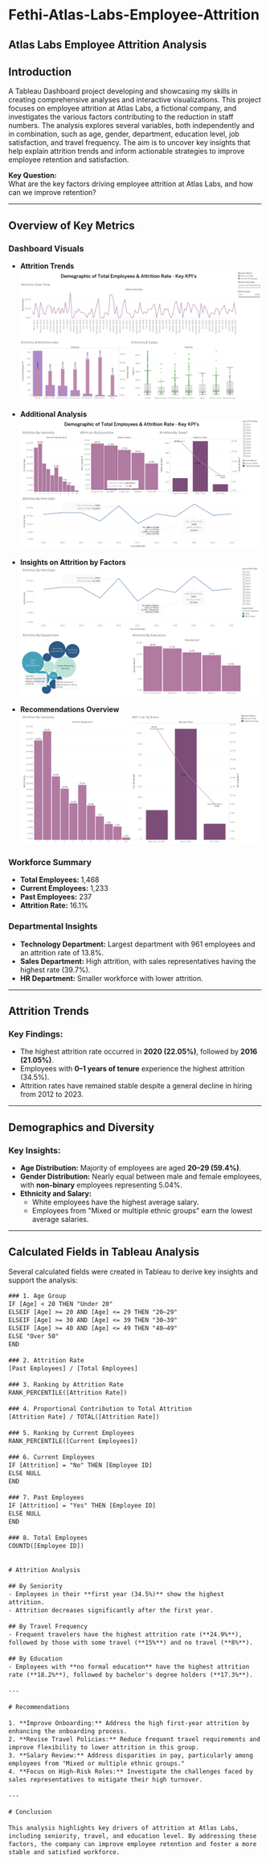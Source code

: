 
# Fethi-Atlas-Labs-Employee-Attrition

## Atlas Labs Employee Attrition Analysis

## Introduction

A Tableau Dashboard project developing and showcasing my skills in creating comprehensive analyses and interactive visualizations. This project focuses on employee attrition at Atlas Labs, a fictional company, and investigates the various factors contributing to the reduction in staff numbers. The analysis explores several variables, both independently and in combination, such as age, gender, department, education level, job satisfaction, and travel frequency. The aim is to uncover key insights that help explain attrition trends and inform actionable strategies to improve employee retention and satisfaction.

**Key Question:**  
What are the key factors driving employee attrition at Atlas Labs, and how can we improve retention?

---

## Overview of Key Metrics

### Dashboard Visuals
- **Attrition Trends**  
  ![Attrition Trends Over Time](https://raw.githubusercontent.com/FethiAbdul/Fethi-Atlas-Labs-Employee-Attrition/main/Dashboard%20Images/dashboard_labs_1.png)

- **Additional Analysis**  
  ![Additional Analysis](https://raw.githubusercontent.com/FethiAbdul/Fethi-Atlas-Labs-Employee-Attrition/main/Dashboard%20Images/dashboard_labs_2.png)

- **Insights on Attrition by Factors**  
  ![Insights on Attrition by Factors](https://raw.githubusercontent.com/FethiAbdul/Fethi-Atlas-Labs-Employee-Attrition/main/Dashboard%20Images/dashboard_labs_3.png)

- **Recommendations Overview**  
  ![Recommendations Overview](https://raw.githubusercontent.com/FethiAbdul/Fethi-Atlas-Labs-Employee-Attrition/main/Dashboard%20Images/dashboard_labs_4.png)

### Workforce Summary
- **Total Employees:** 1,468  
- **Current Employees:** 1,233  
- **Past Employees:** 237  
- **Attrition Rate:** 16.1%  

### Departmental Insights
- **Technology Department:** Largest department with 961 employees and an attrition rate of 13.8%.
- **Sales Department:** High attrition, with sales representatives having the highest rate (39.7%).
- **HR Department:** Smaller workforce with lower attrition.

---

## Attrition Trends

### Key Findings:
- The highest attrition rate occurred in **2020 (22.05%)**, followed by **2016 (21.05%)**.
- Employees with **0–1 years of tenure** experience the highest attrition (34.5%).
- Attrition rates have remained stable despite a general decline in hiring from 2012 to 2023.

---

## Demographics and Diversity

### Key Insights:
- **Age Distribution:** Majority of employees are aged **20–29 (59.4%)**.
- **Gender Distribution:** Nearly equal between male and female employees, with **non-binary** employees representing 5.04%.
- **Ethnicity and Salary:**
  - White employees have the highest average salary.
  - Employees from "Mixed or multiple ethnic groups" earn the lowest average salaries.

---

## Calculated Fields in Tableau Analysis

Several calculated fields were created in Tableau to derive key insights and support the analysis:

```plaintext
### 1. Age Group
IF [Age] < 20 THEN "Under 20"
ELSEIF [Age] >= 20 AND [Age] <= 29 THEN "20–29"
ELSEIF [Age] >= 30 AND [Age] <= 39 THEN "30–39"
ELSEIF [Age] >= 40 AND [Age] <= 49 THEN "40–49"
ELSE "Over 50"
END

### 2. Attrition Rate
[Past Employees] / [Total Employees]

### 3. Ranking by Attrition Rate
RANK_PERCENTILE([Attrition Rate])

### 4. Proportional Contribution to Total Attrition
[Attrition Rate] / TOTAL([Attrition Rate])

### 5. Ranking by Current Employees
RANK_PERCENTILE([Current Employees])

### 6. Current Employees
IF [Attrition] = "No" THEN [Employee ID]
ELSE NULL
END

### 7. Past Employees
IF [Attrition] = "Yes" THEN [Employee ID]
ELSE NULL
END

### 8. Total Employees
COUNTD([Employee ID])


# Attrition Analysis

## By Seniority
- Employees in their **first year (34.5%)** show the highest attrition.
- Attrition decreases significantly after the first year.

## By Travel Frequency
- Frequent travelers have the highest attrition rate (**24.9%**), followed by those with some travel (**15%**) and no travel (**8%**).

## By Education
- Employees with **no formal education** have the highest attrition rate (**18.2%**), followed by bachelor's degree holders (**17.3%**).

---

# Recommendations

1. **Improve Onboarding:** Address the high first-year attrition by enhancing the onboarding process.
2. **Revise Travel Policies:** Reduce frequent travel requirements and improve flexibility to lower attrition in this group.
3. **Salary Review:** Address disparities in pay, particularly among employees from "Mixed or multiple ethnic groups."
4. **Focus on High-Risk Roles:** Investigate the challenges faced by sales representatives to mitigate their high turnover.

---

# Conclusion

This analysis highlights key drivers of attrition at Atlas Labs, including seniority, travel, and education level. By addressing these factors, the company can improve employee retention and foster a more stable and satisfied workforce.
